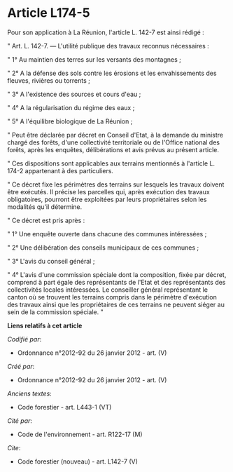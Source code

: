 # Article L174-5

Pour son application à La Réunion, l'article L. 142-7 est ainsi rédigé : 

" Art. L. 142-7. ― L'utilité publique des travaux reconnus nécessaires : 

" 1° Au maintien des terres sur les versants des montagnes ; 

" 2° A la défense des sols contre les érosions et les envahissements des fleuves, rivières ou torrents ; 

" 3° A l'existence des sources et cours d'eau ; 

" 4° A la régularisation du régime des eaux ; 

" 5° A l'équilibre biologique de La Réunion ; 

" Peut être déclarée par décret en Conseil d'Etat, à la demande du ministre chargé des forêts, d'une collectivité
territoriale ou de l'Office national des forêts, après les enquêtes, délibérations et avis prévus au présent article. 

" Ces dispositions sont applicables aux terrains mentionnés à l'article L. 174-2 appartenant à des particuliers. 

" Ce décret fixe les périmètres des terrains sur lesquels les travaux doivent être exécutés. Il précise les parcelles qui,
après exécution des travaux obligatoires, pourront être exploitées par leurs propriétaires selon les modalités qu'il
détermine. 

" Ce décret est pris après : 

" 1° Une enquête ouverte dans chacune des communes intéressées ; 

" 2° Une délibération des conseils municipaux de ces communes ; 

" 3° L'avis du conseil général ; 

" 4° L'avis d'une commission spéciale dont la composition, fixée par décret, comprend à part égale des représentants de
l'Etat et des représentants des collectivités locales intéressées. Le conseiller général représentant le canton où se
trouvent les terrains compris dans le périmètre d'exécution des travaux ainsi que les propriétaires de ces terrains ne
peuvent siéger au sein de la commission spéciale. "

**Liens relatifs à cet article**

_Codifié par_:

  - Ordonnance n°2012-92 du 26 janvier 2012 - art. (V)

_Créé par_:

  - Ordonnance n°2012-92 du 26 janvier 2012 - art. (V)

_Anciens textes_:

  - Code forestier - art. L443-1 (VT)

_Cité par_:

  - Code de l'environnement - art. R122-17 (M)

_Cite_:

  - Code forestier (nouveau) - art. L142-7 (V)
